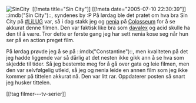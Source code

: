 [[!meta  title="Sin City"]]
[[!meta  date="2005-07-10 22:30:39"]]
<img src="http://pjatt.net/wp-content/SinCity.jpg" alt="SinCity" align="left" style="padding-right: 5px;"  />::imdb("Sin City")::, syndenes by :P På lørdag ble det pratet om hva bra Sin City på <a href="http://lilug.no/index.php?side=informasjon&informasjon=lilug">#LiLUG</a> var, så i dag stakk jeg og <a href="http://nenia.slaskdot.org" title="Verdens søteste jente :)">nenia</a> på <a href="http://www2.filmweb.no/oslokino/kinofakta/colosseum/">Colosseum</a> for å se akkurat denne filmen. Den var faktisk like bra som <a href="http://beltazore.net/">davalex</a> og acid skulle ha den til å være. Tror dette er første gang jeg har sett nenia kose seg når hun ser på en action preget film.

På lørdag prøvde jeg  å se på ::imdb("Constantine")::, men kvaliteten på det jeg hadde liggende var så dårlig at det nesten ikke gikk ann å se hva som skjedde til tider. Så jeg bestemte meg for å gå over gata og leie filmen, men den var selvfølgelig utleid, så jeg og nenia leide en annen film som jeg ikke kommer på tittelen akkurat nå. Den var litt rar. Oppdaterer posten så snart jeg husker tittelen.

[[!tag  filmer---tv-serier]]